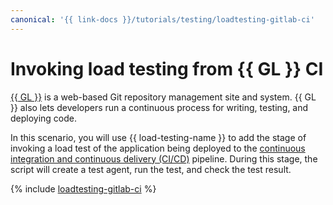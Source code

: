 ```yaml
---
canonical: '{{ link-docs }}/tutorials/testing/loadtesting-gitlab-ci'
---
```


# Invoking load testing from {{ GL }} CI

[{{ GL }}](https://about.gitlab.com/) is a web-based Git repository management site and system. {{ GL }} also lets developers run a continuous process for writing, testing, and deploying code.

In this scenario, you will use {{ load-testing-name }} to add the stage of invoking a load test of the application being deployed to the [continuous integration and continuous delivery (CI/CD)](/blog/posts/2022/10/ci-cd) pipeline. During this stage, the script will create a test agent, run the test, and check the test result.

{% include [loadtesting-gitlab-ci](../../_tutorials/dev/loadtesting-gitlab-ci.md) %}